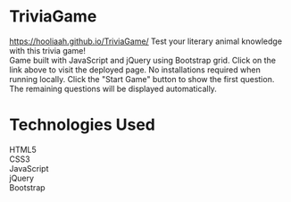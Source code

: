 # TriviaGame
https://hooliaah.github.io/TriviaGame/
Test your literary animal knowledge with this trivia game! </br>
Game built with JavaScript and jQuery using Bootstrap grid. Click on the link above to visit the deployed page. No installations required when running locally. Click the "Start Game" button to show the first question. The remaining questions will be displayed automatically. 

# Technologies Used
HTML5</br>
CSS3</br>
JavaScript</br>
jQuery</br>
Bootstrap</br>